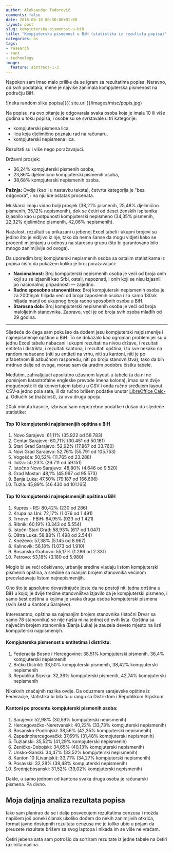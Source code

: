 ```yaml
---
author: Aleksandar Todorović
comments: false
date: 2016-08-18 00:50:00+01:00
layout: post
slug: kompjuterska-pismenost-u-bih
title: "Kompjuterska pismenost u BiH (statistika iz rezultata popisa)"
categories: bs
tags:
- research
- rant
- technology
image:
  feature: abstract-1-3
---
```


Napokon sam imao malo prilike da se igram sa rezultatima popisa. Naravno, od svih podataka, mene je najviše zanimala kompjuterska pismenost na području BiH.

![neka random slika popisa]({{ site.url }}/images/misc/popis.jpg)

Na popisu, na ovo pitanje je odgovarala svaka osoba koja je imala 10 ili više godina u toku popisa, i osobe su se svrstavale u tri kategorije:

* kompjuterski pismena lica,
* lica koja djelimično poznaju rad na računaru,
* kompjuterski nepismena lica.

Rezultati su i više nego poražavajući.

Državni prosjek:

* 36,24% kompjuterski pismenih osoba,
* 23,86% djelomično kompjuterski pismenih osoba,
* 38,68% kompjuterski nepismenih osoba.

**Pažnja:** Ovdje (kao i u nastavku teksta), četvrta kategorija je "bez odgovora", i na nju ide ostatak procenata.

Muškarci imaju vidno bolji prosjek (38,21% pismenih, 25,48% djelimično pismenih, 35,12% nepismenih), dok se četiri od deset ženskih ispitanika izjasnilo kao u potpunosti kompjuterski nepismeno (34,35% pismenih, 22,32% djelimično pismenih, 42,06% nepismenih).

Nažalost, rezultati su prikazani u jebenoj Excel tabeli i ukupni brojevi su jedino što je vidljivo iz nje, tako da nema šanse da mogu vidjeti kako se procenti mijenjanju u odnosu na starosnu grupu (što bi garantovano bilo mnogo zanimljivije od ovoga).

Da uporedim broj kompjuterski nepismenih osoba sa ostalim statistikama iz popisa čisto da pokažem koliko je broj poražavajući:

* **Nacionalnost:** Broj kompjuterski nepismenih osoba je veći od broja onih koji su se izjasnili kao Srbi, ostali, nepoznati, i onih koji se nisu izjasnili po nacionalnoj pripadnosti — zajedno.
* **Radno sposobno stanovništvo:** Broj kompjuterski nepismenih osoba je za 200tinjak hiljada veći od broja zaposlenih osoba i za samo 130ak hiljada manji od ukupnog broja radno sposobnih osoba u BiH.
* **Starosna dob:** Broj kompjuterski nepismenih osoba je veći od broja maloljetnih stanovnika. Zapravo, veći je od broja svih osoba mlađih od 29 godina.

---

Sljedeće do čega sam pokušao da dođem jesu kompjuterski najpismenije i najnepismenije opštine u BiH. To se dokazalo kao ogroman problem jer su u jednu Excel tabelu nabacani i ukupni rezultati na nivou države, i rezultati entiteta i distrikta, i rezultati kantona, i rezultati opština, i to sve nekako na random nabacano (niti su entiteti na vrhu, niti su kantoni, niti je po alfabetnom ili azbučnom rasporedu, niti po broju stanovništva), tako da bih mrdnuo dalje od ovoga, morao sam da uradim podobru čistku tabele.

Međutim, zahvaljujući apsolutno užasnom layout-u tabele (a da ni ne pominjem katastrofalne engleske prevode imena kolona), imao sam dvije mogućnosti: ili da konvertujem tabelu u CSV i onda ručno sređujem layout CSV-a jedno pola sata, ili da ručno brišem podatke unutar [LibreOffice Calc-a](https://www.libreoffice.org/discover/calc/). Odlučih se (nažalost), za ovu drugu opciju.

20ak minuta kasnije, izbrisao sam nepotrebne podatke i došao do sljedeće statistike:

#### Top 10 kompjuterski najpismenijih opština u BiH

1. Novo Sarajevo: 61,11% (35.922 od 58.783)
2. Centar Sarajevo: 60,71% (30.451 od 50.161)
3. Stari Grad Sarajevo: 52,92% (17.867 od 33.760)
4. Novi Grad Sarajevo: 52,76% (55.791 od 105.753)
5. Vogošća: 50,52% (11.765 od 23.288)
6. Ilidža: 50,23% (29.711 od 59.151)
7. Istočno Novo Sarajevo: 48,80% (4.646 od 9.520)
8. Grad Mostar: 48,1% (45.967 od 95.573)
9. Banja Luka: 47,50% (79.187 od 166.696)
10. Tuzla: 45,89% (46.430 od 101.165)

#### Top 10 kompjuterski najnepismenijih opština u BiH

1. Kupres - RS: 80,42% (230 od 286)
2. Krupa na Uni: 72,17% (1.076 od 1.491)
3. Trnovo - FBiH: 64,95% (923 od 1.421)
4. Ribnik: 60,19% (3.343 od 5.554)
5. Istočni Stari Grad: 58,93% (617 od 1.047)
6. Oštra Luka: 58,88% (1.498 od 2.544)
7. Kneževo: 57,38% (5.145 od 8.967)
8. Kalinovik: 56,18% (1.073 od 1.910)
9. Bosansko Grahovo: 55,17% (1.286 od 2.331)
10. Petrovo: 53,18% (3.180 od 5.980)

Moglo bi se reći očekivano, urbanije sredine vladaju listom kompjuterski pismenih opština, a sredine sa manjim brojem stanovnika većinom preovladavaju listom najnepismenijih.

Ono što je apsolutno devastirajuće jeste da ne postoji niti jedna opština u BiH u kojoj je dvije trećine stanovništva izjavilo da je kompjuterski pismeno, i samo šest opština u kojima je svaka druga osoba kompjuterski pismena (svih šest u Kantonu Sarajevo).

Interesantno, opština sa najmanjim brojem stanovnika (Istočni Drvar sa samo 78 stanovnika) se nije našla ni na jednoj od ovih lista. Opština sa najvećim brojem stanovnika (Banja Luka) je zauzela deveto mjesto na listi kompjuterski najpismenijih.

#### Kompjuterska pismenost u entitetima i distriktu:

1. Federacija Bosne i Hercegovine: 38,51% kompjuterski pismenih, 36,4% kompjuterski nepismenih
2. Brčko Distrikt: 33,50% kompjuterski pismenih, 38,42% kompjuterski nepismenih
3. Republika Srpska: 32,36% kompjuterski pismenih, 42,74% kompjuterski nepismenih

Nikakvih značajnih razlika ovdje. Da oduzmem sarajevske opštine iz Federacije, statistika bi bila tu u rangu sa Distriktom i Republikom Srpskom.

#### Kantoni po procentu kompjuterski pismenih osoba:

1. Sarajevo: 52,98% (30,59% kompjuterski nepismenih)
2. Hercegovačko-Neretvanski: 40,22% (33,73% kompjuterski nepismenih)
3. Bosansko-Podrinjski: 38,56% (42,35% kompjuterski nepismenih)
4. Zapadnohercegovački: 37,69% (31,48% kompjuterski nepismenih)
5. Tuzlanski: 35,52% (41,29% kompjuterski nepismenih)
6. Zeničko-Dobojski: 34,65% (40,13% kompjuterski nepismenih)
7. Unsko-Sanski: 34,47% (33,52% kompjuterski nepismenih)
8. Kanton 10 (Livanjski): 33,71% (34,27% kompjuterski nepismenih)
9. Posavski: 32,28% (38,48% kompjuterski nepismenih)
10. Srednjebosanski: 31,52% (39,02% kompjuterski nepismenih)

Dakle, u samo jednom od kantona svaka druga osoba je računarski pismena. Pa divno.

## Moja daljnja analiza rezultata popisa

Iako sam planirao da se i dalje posvećujem rezultatima cenzusa i možda napišem još poneki članak ukoliko dođem do nekih zanimljivih otkrića, format javno dostupnih rezultata cenzusa me je toliko ubio u pojam da preuzete rezultate brišem sa svog laptopa i nikada im se više ne vraćam.

Četiri jebena sata sam potrošio da sortiram rezultate iz jedne tabele na četiri različita načina.
